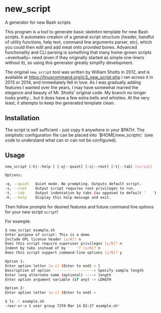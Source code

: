 # new_script
A generator for new Bash scripts

This program is a tool to generate basic skeleton template for new Bash
scripts.  It automates creation of a general script structure (header,
handful of utility functions, help text, command line arguments parser,
etc), which you could then edit and add meat onto provided bones.  Advanced
functionality and CLI parsing is something that many home-grown scripts
~eventually~ need (even if they originally started as simple one-liners
without it), so using this generator greatly simplify development.

The original `new_script` tool was written by William Shotts in 2012, and
is available at https://linuxcommand.org/lc3_new_script.php  I ran across
it in 2013 or 2014, and immediately fell in love.  As I was gradually
adding features I wanted over the years, I may have somewhat marred the
elegance and beauty of Mr. Shotts' original code.  My branch no longer
looks pretty... but it does have a few extra bells and whistles.  At the
very least, it attempts to keep the generated template clean. 

## Installation
The script is self sufficient - just copy it anywhere in your $PATH.
The simplistic configuration file can be placed into `$HOME/new_scriptrc`
(see code to understand what can or can not be configured).

## Usage
```bash
new_script [-h|--help ] [-q|--quiet] [-s|--root] [-t|--tab] [script]

Options:

-q, --quiet   Quiet mode. No prompting. Outputs default script.
-s, --root    Output script requires root privileges to run.
-t, --tab     Output indentation by tabs (as opposed to default '   ').
-h, --help    Display this help message and exit.
```

Then follow prompts for desired features and future command line options
for your new script `script`!

For example:
```bash
$ new_script example.sh
Enter purpose of script: This is a demo
Include GPL license header [y/N]? n
Does this script require superuser privileges [y/N]? n
Indent by tabs instead of by '   '? [y/N]? n
Does this script support command-line options [y/N]? y

Option 1:
Enter option letter [a-z] (Enter to end) > l
Description of option -------------------> Specify sample length
Enter long alternate name (optional) ----> length
Enter option argument variable (if any) -> LENGTH

Option 2:
Enter option letter [a-z] (Enter to end) >

$ ls -l example.sh
-rwxr-xr-x 1 user group 7259 Mar 14 02:27 example.sh*
```
